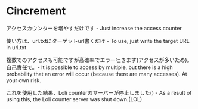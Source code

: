 # Cincrement
アクセスカウンターを増やすだけです - Just increase the access counter


使い方は、url.txtにターゲットurl書くだけ - To use, just write the target URL in url.txt


複数でのアクセスも可能ですが高確率でエラー吐きます(アクセスが多いため)。自己責任で。- It is possible to access by multiple, but there is a high probability that an error will occur (because there are many accesses). At your own risk.


これを使用した結果、Loli counterのサーバーが停止しました() - As a result of using this, the Loli counter server was shut down.(LOL)
